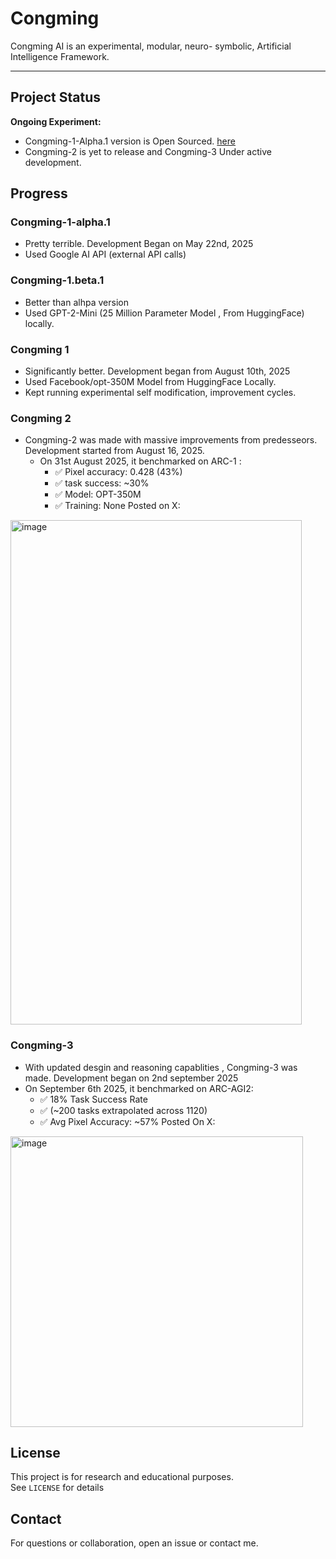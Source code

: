 # Congming 

Congming AI is an experimental, modular, neuro- symbolic, Artificial Intelligence Framework. 

---

## Project Status

**Ongoing Experiment:**  
- Congming-1-Alpha.1 version is Open Sourced. [here](https://github.com/QuarkAI-HQ/Congming-AI/releases/tag/v1.0-alpha.1)
- Congming-2 is yet to release and Congming-3 Under active development.

## Progress 

### Congming-1-alpha.1 
 - Pretty terrible. Development Began on May 22nd, 2025
 - Used Google AI API (external API calls)
### Congming-1.beta.1
 - Better than alhpa version
 - Used GPT-2-Mini (25 Million Parameter Model , From HuggingFace) locally. 

 ### Congming 1
- Significantly better. Development began from August 10th, 2025
- Used Facebook/opt-350M Model from HuggingFace Locally.
- Kept running experimental self modification, improvement cycles. 

### Congming 2
- Congming-2 was made with massive improvements from predesseors.  Development started from August 16, 2025.
   - On 31st August 2025, it benchmarked on ARC-1 :
      - ✅ Pixel accuracy: 0.428 (43%)
      - ✅ task success: ~30%
      - ✅ Model: OPT-350M 
      - ✅ Training: None 
Posted on X:
<img width="466" height="807" alt="image" src="https://github.com/user-attachments/assets/0fcd06d7-c484-4dc4-9f98-eed6d9b28dea" />

### Congming-3
- With updated desgin and reasoning capablities , Congming-3 was made.  Development began on 2nd september 2025 
- On September 6th 2025, it benchmarked on ARC-AGI2:
  - ✅  18% Task Success Rate 
  - ✅  (~200 tasks extrapolated across 1120)
  - ✅  Avg Pixel Accuracy: ~57%
Posted On X:
<img width="468" height="465" alt="image" src="https://github.com/user-attachments/assets/6ac0d4a0-effc-4a51-a7c3-38235ffa7812" />







## License

This project is for research and educational purposes.  
See `LICENSE` for details


## Contact

For questions or collaboration, open an issue or contact me.
